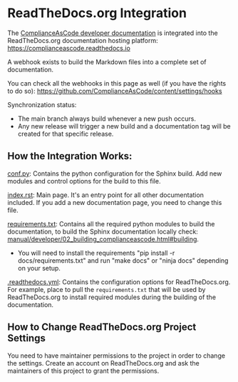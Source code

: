 # ReadTheDocs.org Integration

The [ComplianceAsCode developer documentation](manual/developer) is integrated into the ReadTheDocs.org documentation hosting platform: https://complianceascode.readthedocs.io

A webhook exists to build the Markdown files into a complete set of documentation.

You can check all the webhooks in this page as well (if you have the rights to do so): https://github.com/ComplianceAsCode/content/settings/hooks

Synchronization status:

- The main branch always build whenever a new push occurs.
- Any new release will trigger a new build and a documentation tag will be created for that specific release.


## How the Integration Works:

[conf.py](conf.py): Contains the python configuration for the Sphinx build. Add new modules and control options for the build to this file.

[index.rst](index.rst): Main page. It's an entry point for all other documentation included. If you add a new documentation page, you need to change this file.

[requirements.txt](requirements.txt): Contains all the required python modules to build the documentation, to build the Sphinx documentation locally check: [manual/developer/02_building_complianceascode.html#building](https://complianceascode.readthedocs.io/en/latest/manual/developer/02_building_complianceascode.html#building).
  - You will need to install the requirements "pip install -r docs/requirements.txt" and run "make docs" or "ninja docs" depending on your setup.

[.readthedocs.yml](../.readthedocs.yml): Contains the configuration options for ReadTheDocs.org. For example, place to pull the `requirements.txt` that will be used by ReadTheDocs.org to install required modules during the building of the documentation.

## How to Change ReadTheDocs.org Project Settings

You need to have maintainer permissions to the project in order to change the settings.
Create an account on ReadTheDocs.org and ask the maintainers of this project to grant the permissions.
